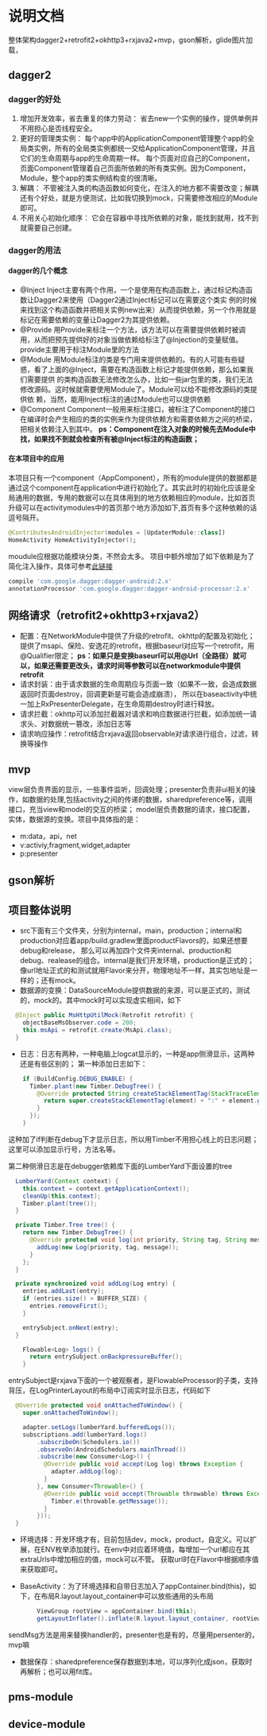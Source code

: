 # 说明文档
整体架构dagger2+retrofit2+okhttp3+rxjava2+mvp，gson解析，glide图片加载，
## dagger2
### dagger的好处
1. 增加开发效率，省去重复的体力劳动：
   省去new一个实例的操作，提供单例并不用担心是否线程安全。
2. 更好的管理类实例：
   每个app中的ApplicationComponent管理整个app的全局类实例，所有的全局类实例都统一交给ApplicationComponent管理，并且它们的生命周期与app的生命周期一样。
   每个页面对应自己的Component，页面Component管理着自己页面所依赖的所有类实例。因为Component，Module，整个app的类实例结构变的很清晰。
3. 解耦：
   不管被注入类的构造函数如何变化，在注入的地方都不需要改变；解耦还有个好处，就是方便测试，比如我切换到mock，只需要修改相应的Module即可。
4. 不用关心初始化顺序：
   它会在容器中寻找所依赖的对象，能找到就用，找不到就需要自己创建。
### dagger的用法
#### dagger的几个概念
* @Inject Inject主要有两个作用，一个是使用在构造函数上，通过标记构造函数让Dagger2来使用（Dagger2通过Inject标记可以在需要这个类实 例的时候来找到这个构造函数并把相关实例new出来）从而提供依赖，另一个作用就是标记在需要依赖的变量让Dagger2为其提供依赖。
* @Provide 用Provide来标注一个方法，该方法可以在需要提供依赖时被调用，从而把预先提供好的对象当做依赖给标注了@Injection的变量赋值。provide主要用于标注Module里的方法
* @Module 用Module标注的类是专门用来提供依赖的。有的人可能有些疑惑，看了上面的@Inject，需要在构造函数上标记才能提供依赖，那么如果我们需要提供 的类构造函数无法修改怎么办，比如一些jar包里的类，我们无法修改源码。这时候就需要使用Module了。Module可以给不能修改源码的类提供依 赖，当然，能用Inject标注的通过Module也可以提供依赖
* @Component Component一般用来标注接口，被标注了Component的接口在编译时会产生相应的类的实例来作为提供依赖方和需要依赖方之间的桥梁，把相关依赖注入到其中。
**ps：Component在注入对象的时候先去Module中找，如果找不到就会检查所有被@Inject标注的构造函数；**

#### 在本项目中的应用
本项目只有一个component（AppComponent），所有的module提供的数据都是通过这个component在application中进行初始化了。其实此时的初始化应该是全局通用的数据，专用的数据可以在具体用到的地方依赖相应的module，比如首页升级可以在activitymodules中的首页那个地方添加如下,首页有多个这种依赖的话逗号隔开。
```kotlin
@ContributesAndroidInjector(modules = [UpdaterModule::class])
HomeActivity HomeActivityInjector();
```
moudule应根据功能模块分类，不然会太多。
项目中额外增加了如下依赖是为了简化注入操作，具体可参考[此链接](https://blog.csdn.net/IO_Field/article/details/71730248)
```gradle
compile 'com.google.dagger:dagger-android:2.x'
annotationProcessor 'com.google.dagger:dagger-android-processor:2.x'
```


## 网络请求（retrofit2+okhttp3+rxjava2）
* 配置：在NetworkModule中提供了升级的retrofit、okhttp的配置及初始化；提供了msapi、保险、安逸花的retrofit，根据baseurl对应写一个retrofit，用@Qualifier限定；
**ps：如果只是变换baseurl可以用@Url（全路径）就可以，如果还需要更改头，请求时间等参数可以在networkmodule中提供retrofit**
* 请求封装：由于请求数据的生命周期应与页面一致（如果不一致，会造成数据返回时页面destroy，回调更新是可能会造成崩溃），
所以在baseactivity中统一加上RxPresenterDelegate，在生命周期destroy时进行释放。
* 请求拦截：okhttp可以添加拦截器对请求和响应数据进行拦截，如添加统一请求头、对数据统一篡改，添加日志等
* 请求响应操作：retrofit结合rxjava返回observable对请求进行组合，过滤，转换等操作

## mvp
view层负责界面的显示，一些事件监听，回调处理；presenter负责非ui相关的操作，如数据的处理,包括activity之间的传递的数据，sharedpreference等，调用接口，充当view和model的交互的桥梁；
model层负责数据的请求，接口配置，实体，数据源的变换。项目中具体指的是：
* m:data，api，net
* v:activiy,fragment,widget,adapter
* p:presenter

## gson解析

## 项目整体说明
* src下面有三个文件夹，分别为internal，main，production；internal和production对应着app/build.gradlew里面productFlavors的，如果还想要debug和release，
那么可以再加四个文件夹internal、production和debug、realease的组合。internal是我们开发环境，production是正式的；像url地址正式的和测试就用Flavor来分开，物理地址不一样，其实包地址是一样的；还有mock。
* 数据源的变换：DataSourceModule提供数据的来源，可以是正式的，测试的，mock的。其中mock时可以实现虚实相间，如下
```java
  @Inject public MsHttpUtilMock(Retrofit retrofit) {
    objectBaseMsObserver.code = 200;
    this.msApi = retrofit.create(MsApi.class);
  }
```
* 日志：日志有两种，一种电脑上logcat显示的，一种是app侧滑显示，这两种还是有些区别的；
第一种添加日志如下：
```java
    if (BuildConfig.DEBUG_ENABLE) {
      Timber.plant(new Timber.DebugTree() {
        @Override protected String createStackElementTag(StackTraceElement element) {
          return super.createStackElementTag(element) + ":" + element.getLineNumber();
        }
      });
    }
 ```
 这种加了if判断在debug下才显示日志，所以用Timber不用担心线上的日志问题；这里可以添加显示行号，方法名等。

 第二种侧滑日志是在debugger依赖库下面的LumberYard下面设置的tree
 ```java
   LumberYard(Context context) {
     this.context = context.getApplicationContext();
     cleanUp(this.context);
     Timber.plant(tree());
   }

   private Timber.Tree tree() {
     return new Timber.DebugTree() {
       @Override protected void log(int priority, String tag, String message, Throwable t) {
         addLog(new Log(priority, tag, message));
       }
     };
   }

   private synchronized void addLog(Log entry) {
     entries.addLast(entry);
     if (entries.size() > BUFFER_SIZE) {
       entries.removeFirst();
     }

     entrySubject.onNext(entry);
   }

     Flowable<Log> logs() {
       return entrySubject.onBackpressureBuffer();
     }
   ```
   entrySubject是rxjava下面的一个被观察者，是FlowableProcessor的子类，支持背压，在LogPrinterLayout的布局中订阅实时显示日志，代码如下
```java
  @Override protected void onAttachedToWindow() {
    super.onAttachedToWindow();

    adapter.setLogs(lumberYard.bufferedLogs());
    subscriptions.add(lumberYard.logs()
        .subscribeOn(Schedulers.io())
        .observeOn(AndroidSchedulers.mainThread())
        .subscribe(new Consumer<Log>() {
          @Override public void accept(Log log) throws Exception {
            adapter.addLog(log);
          }
        }, new Consumer<Throwable>() {
          @Override public void accept(Throwable throwable) throws Exception {
            Timber.e(throwable.getMessage());
          }
        }));
  }
```

* 环境选择：开发环境才有，目前包括dev，mock，product，自定义。可以扩展，在ENV枚举添加就行。在env中对应着环境值，每增加一个url都应在其extraUrls中增加相应的值，mock可以不管。
获取url时在Flavor中根据顺序值来获取即可。

* BaseActivity：为了环境选择和自带日志加入了appContainer.bind(this)，如下，在布局R.layout.layout_container中可以放些通用的头布局
```java
        ViewGroup rootView = appContainer.bind(this);
        getLayoutInflater().inflate(R.layout.layout_container, rootView);
```
sendMsg方法是用来替换handler的，presenter也是有的，尽量用persenter的，mvp嘛

* 数据保存：sharedpreference保存数据到本地，可以序列化成json，获取时再解析；也可以用fit库。

## pms-module

## device-module
